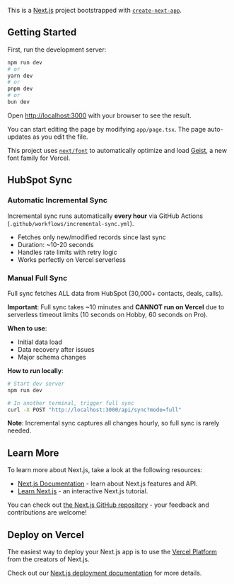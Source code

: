 This is a [Next.js](https://nextjs.org) project bootstrapped with [`create-next-app`](https://nextjs.org/docs/app/api-reference/cli/create-next-app).

## Getting Started

First, run the development server:

```bash
npm run dev
# or
yarn dev
# or
pnpm dev
# or
bun dev
```

Open [http://localhost:3000](http://localhost:3000) with your browser to see the result.

You can start editing the page by modifying `app/page.tsx`. The page auto-updates as you edit the file.

This project uses [`next/font`](https://nextjs.org/docs/app/building-your-application/optimizing/fonts) to automatically optimize and load [Geist](https://vercel.com/font), a new font family for Vercel.

## HubSpot Sync

### Automatic Incremental Sync

Incremental sync runs automatically **every hour** via GitHub Actions (`.github/workflows/incremental-sync.yml`).

- Fetches only new/modified records since last sync
- Duration: ~10-20 seconds
- Handles rate limits with retry logic
- Works perfectly on Vercel serverless

### Manual Full Sync

Full sync fetches ALL data from HubSpot (30,000+ contacts, deals, calls).

**Important**: Full sync takes ~10 minutes and **CANNOT run on Vercel** due to serverless timeout limits (10 seconds on Hobby, 60 seconds on Pro).

**When to use**:
- Initial data load
- Data recovery after issues
- Major schema changes

**How to run locally**:

```bash
# Start dev server
npm run dev

# In another terminal, trigger full sync
curl -X POST "http://localhost:3000/api/sync?mode=full"
```

**Note**: Incremental sync captures all changes hourly, so full sync is rarely needed.

## Learn More

To learn more about Next.js, take a look at the following resources:

- [Next.js Documentation](https://nextjs.org/docs) - learn about Next.js features and API.
- [Learn Next.js](https://nextjs.org/learn) - an interactive Next.js tutorial.

You can check out [the Next.js GitHub repository](https://github.com/vercel/next.js) - your feedback and contributions are welcome!

## Deploy on Vercel

The easiest way to deploy your Next.js app is to use the [Vercel Platform](https://vercel.com/new?utm_medium=default-template&filter=next.js&utm_source=create-next-app&utm_campaign=create-next-app-readme) from the creators of Next.js.

Check out our [Next.js deployment documentation](https://nextjs.org/docs/app/building-your-application/deploying) for more details.
